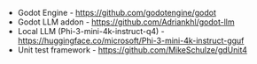 - Godot Engine - https://github.com/godotengine/godot
- Godot LLM addon - https://github.com/Adriankhl/godot-llm
- Local LLM (Phi-3-mini-4k-instruct-q4) - https://huggingface.co/microsoft/Phi-3-mini-4k-instruct-gguf
- Unit test framework - https://github.com/MikeSchulze/gdUnit4